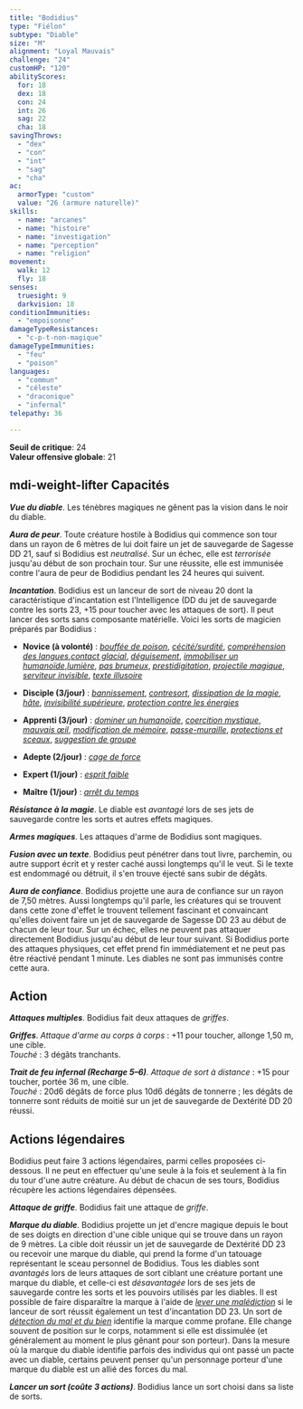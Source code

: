 ```yaml
---
title: "Bodidius"
type: "Fiélon"
subtype: "Diable"
size: "M"
alignment: "Loyal Mauvais"
challenge: "24"
customHP: "120"
abilityScores:
  for: 18
  dex: 18
  con: 24
  int: 26
  sag: 22
  cha: 18
savingThrows:
  - "dex"
  - "con"
  - "int"
  - "sag"
  - "cha"
ac:
  armorType: "custom"
  value: "26 (armure naturelle)"
skills:
  - name: "arcanes"
  - name: "histoire"
  - name: "investigation"
  - name: "perception"
  - name: "religion"
movement:
  walk: 12
  fly: 18
senses:
  truesight: 9
  darkvision: 18
conditionImmunities:
  - "empoisonne"
damageTypeResistances:
  - "c-p-t-non-magique"
damageTypeImmunities:
  - "feu"
  - "poison"
languages:
  - "commun"
  - "céleste"
  - "draconique"
  - "infernal"
telepathy: 36

---
```

**Seuil de critique**: 24        
**Valeur offensive globale**: 21     
## <v-icon>mdi-weight-lifter</v-icon> Capacités
_**Vue du diable**_. Les ténèbres magiques ne gênent pas la vision dans le noir du diable.

_**Aura de peur**_. Toute créature hostile à Bodidius qui commence son tour dans un rayon de 6 mètres de lui doit faire un jet de sauvegarde de Sagesse DD 21, sauf si Bodidius est _neutralisé_. Sur un échec, elle est _terrorisée_ jusqu'au début de son prochain tour. Sur une réussite, elle est immunisée contre l'aura de peur de Bodidius pendant les 24 heures qui suivent.

_**Incantation**_. Bodidius est un lanceur de sort de niveau 20 dont la caractéristique d'incantation est l'Intelligence (DD du jet de sauvegarde contre les sorts 23, +15 pour toucher avec les attaques de sort). Il peut lancer des sorts sans composante matérielle. Voici les sorts de magicien préparés par Bodidius :
* **Novice (à volonté)** : [_bouffée de poison_](/grimoire/bouffee-de-poison/), [_cécité/surdité_](/grimoire/cecite-surdite/), [_compréhension des langues_](/grimoire/comprehension-des-langues/),[_contact glacial_](/grimoire/contact-glacial/), [_déguisement_](/grimoire/deguisement/), [_immobiliser un humanoïde_](/grimoire/immobiliser-un-humanoide/),[_lumière_](/grimoire/lumiere/), [_pas brumeux_](/grimoire/pas-brumeux/), [_prestidigitation_](/grimoire/prestidigitation/), [_projectile magique_](/grimoire/projectile-magique/), [_serviteur invisible_](/grimoire/serviteur-invisible/), [_texte illusoire_](/grimoire/texte-illusoire/)

* **Disciple (3/jour)** : [_bannissement_](/grimoire/bannissement/), [_contresort_](/grimoire/contresort/), [_dissipation de la magie_](/grimoire/dissipation-de-la-magie/), [_hâte_](/grimoire/hate/), [_invisibilité supérieure_](/grimoire/invisibilite-superieure/),  [_protection contre les énergies_](/grimoire/protection-contre-les-energies/)

* **Apprenti (3/jour)** : [_dominer un humanoïde_](/grimoire/dominer-un-humanoide/), [_coercition mystique_](/grimoire/coercition-mystique/), [_mauvais œil_](/grimoire/mauvais-oeil/), [_modification de mémoire_](/grimoire/modification-de-memoire/), [_passe-muraille_](/grimoire/passe-muraille/), [_protections et sceaux_](/grimoire/protections-et-sceaux/),
 [_suggestion de groupe_](/grimoire/suggestion-de-groupe/)
* **Adepte (2/jour)** : [_cage de force_](/grimoire/cage-de-force/)
* **Expert (1/jour)** : [_esprit faible_](/grimoire/esprit-faible/)
* **Maître (1/jour)** : [_arrêt du temps_](/grimoire/arret-du-temps/)

_**Résistance à la magie**_. Le diable est _avantagé_ lors de ses jets de sauvegarde contre les sorts et autres effets magiques.

_**Armes magiques**_. Les attaques d'arme de Bodidius sont magiques.

_**Fusion avec un texte**_. Bodidius peut pénétrer dans tout livre, parchemin, ou autre support écrit et y rester caché aussi longtemps qu'il le veut. Si le texte est endommagé ou détruit, il s'en trouve éjecté sans subir de dégâts.

_**Aura de confiance**_. Bodidius projette une aura de confiance sur un rayon de 7,50 mètres. Aussi longtemps qu'il parle, les créatures qui se trouvent dans cette zone d'effet le trouvent tellement fascinant et convaincant qu'elles doivent faire un jet de sauvegarde de Sagesse DD 23 au début de chacun de leur tour. Sur un échec, elles ne peuvent pas attaquer directement Bodidius jusqu'au début de leur tour suivant. Si Bodidius porte des attaques physiques, cet effet prend fin immédiatement et ne peut pas être réactivé pendant 1 minute. Les diables ne sont pas immunisés contre cette aura.

## Action
_**Attaques multiples**_. Bodidius fait deux attaques de _griffes_.

_**Griffes**_. _Attaque d'arme au corps à corps_ : +11 pour toucher, allonge 1,50 m, une cible.  
_Touché_ : 3 dégâts tranchants.

_**Trait de feu infernal (Recharge 5–6)**_. _Attaque de sort à distance_ : +15 pour toucher, portée 36 m, une cible.  
_Touché_ : 20d6 dégâts de force plus 10d6 dégâts de tonnerre ; les dégâts de tonnerre sont réduits de moitié sur un jet de sauvegarde de Dextérité DD 20 réussi.  

## Actions légendaires
Bodidius peut faire 3 actions légendaires, parmi celles proposées ci-dessous. Il ne peut en effectuer qu'une seule à la fois et seulement à la fin du tour d'une autre créature. Au début de chacun de ses tours, Bodidius récupère les actions légendaires dépensées.

_**Attaque de griffe**_. Bodidius fait une attaque de _griffe_.

_**Marque du diable**_. Bodidius projette un jet d'encre magique depuis le bout de ses doigts en direction d'une cible unique qui se trouve dans un rayon de 9 mètres. La cible doit réussir un jet de sauvegarde de Dextérité DD 23 ou recevoir une marque du diable, qui prend la forme d'un tatouage représentant le sceau personnel de Bodidius. Tous les diables sont _avantagés_ lors de leurs attaques de sort ciblant une créature portant une marque du diable, et celle-ci est _désavantagée_ lors de ses jets de sauvegarde contre les sorts et les pouvoirs utilisés par les diables. Il est possible de faire disparaître la marque à l'aide de [_lever une malédiction_](/grimoire/lever-une-malediction/) si le lanceur de sort réussit également un test d'incantation DD 23. Un sort de [_détection du mal et du bien_](/grimoire/detection-du-mal-et-du-bien/) identifie la marque comme profane. Elle change souvent de position sur le corps, notamment si elle est dissimulée (et généralement au moment le plus gênant pour son porteur). Dans la mesure où la marque du diable identifie parfois des individus qui ont passé un pacte avec un diable, certains peuvent penser qu'un personnage porteur d'une marque du diable est un allié des forces du mal.

_**Lancer un sort (coûte 3 actions)**_. Bodidius lance un sort choisi dans sa liste de sorts.
